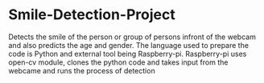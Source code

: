 # Smile-Detection-Project
Detects the smile of the person or group of persons infront of the webcam and also predicts the age and gender.
The language used to prepare the code is Python and external tool being Raspberry-pi.
Raspberry-pi uses open-cv module, clones the python code and takes input from the webcame and runs the process of detection
